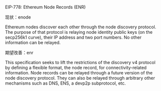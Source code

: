 EIP-778: Ethereum Node Records \(ENR\)

现状：enode

Ethereum nodes discover each other through the node discovery protocol. The purpose of that protocol is relaying node identity public keys \(on the secp256k1 curve\), their IP address and two port numbers. No other information can be relayed.

期望改善：enr

This specification seeks to lift the restrictions of the discovery v4 protocol by defining a flexible format, the node record, for connectivity-related information. Node records can be relayed through a future version of the node discovery protocol. They can also be relayed through arbitrary other mechanisms such as DNS, ENS, a devp2p subprotocol, etc.

